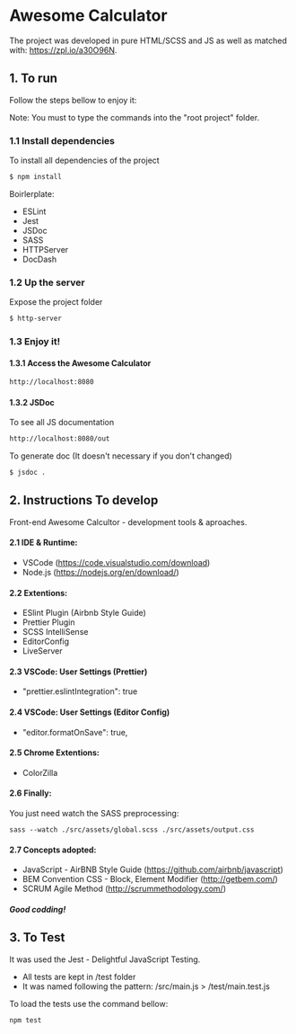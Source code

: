 # Awesome Calculator

The project was developed in pure HTML/SCSS and JS as well as matched with: https://zpl.io/a30O96N.

## 1. To run

Follow the steps bellow to enjoy it:

Note: You must to type the commands into the "root project" folder.

### 1.1 Install dependencies

To install all dependencies of the project

```bash
$ npm install
```

Boirlerplate:

-   ESLint
-   Jest
-   JSDoc
-   SASS
-   HTTPServer
-   DocDash

### 1.2 Up the server

Expose the project folder

```bash
$ http-server
```

### 1.3 Enjoy it!

#### 1.3.1 Access the Awesome Calculator

```bash
http://localhost:8080
```

#### 1.3.2 JSDoc

To see all JS documentation

```bash
http://localhost:8080/out
```

To generate doc (It doesn't necessary if you don't changed)

```bash
$ jsdoc .
```

## 2. Instructions To develop

Front-end Awesome Calcultor - development tools & aproaches.

#### 2.1 IDE & Runtime:

-   VSCode (https://code.visualstudio.com/download)
-   Node.js (https://nodejs.org/en/download/)

#### 2.2 Extentions:

-   ESlint Plugin (Airbnb Style Guide)
-   Prettier Plugin
-   SCSS IntelliSense
-   EditorConfig
-   LiveServer

#### 2.3 VSCode: User Settings (Prettier)

-   "prettier.eslintIntegration": true

#### 2.4 VSCode: User Settings (Editor Config)

-   "editor.formatOnSave": true,

#### 2.5 Chrome Extentions:

-   ColorZilla

#### 2.6 Finally:

You just need watch the SASS preprocessing:

```
sass --watch ./src/assets/global.scss ./src/assets/output.css
```

#### 2.7 Concepts adopted:

-   JavaScript - AirBNB Style Guide (https://github.com/airbnb/javascript)
-   BEM Convention CSS - Block, Element Modifier (http://getbem.com/)
-   SCRUM Agile Method (http://scrummethodology.com/)

##### Good codding!

## 3. To Test

It was used the Jest - Delightful JavaScript Testing.

-   All tests are kept in /test folder
-   It was named following the pattern: /src/main.js > /test/main.test.js

To load the tests use the command bellow:

```
npm test
```
